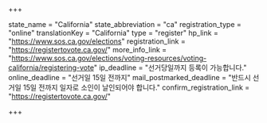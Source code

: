 +++

state_name = "California"
state_abbreviation = "ca"
registration_type = "online"
translationKey = "California"
type = "register"
hp_link = "https://www.sos.ca.gov/elections"
registration_link = "https://registertovote.ca.gov/"
more_info_link = "https://www.sos.ca.gov/elections/voting-resources/voting-california/registering-vote"
ip_deadline = "선거당일까지 등록이 가능합니다."
online_deadline = "선거일 15일 전까지"
mail_postmarked_deadline = "반드시 선거일 15일 전까지 일자로 소인이 날인되어야 합니다."
confirm_registration_link = "https://registertovote.ca.gov/"

+++